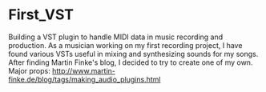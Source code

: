 # First_VST
Building a VST plugin to handle MIDI data in music recording and production.  As a musician working on my first recording project, I have found various VSTs useful in mixing and synthesizing sounds for my songs.   After finding Martin Finke's blog, I decided to try to create one of my own.  Major props: http://www.martin-finke.de/blog/tags/making_audio_plugins.html
